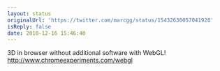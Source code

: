 ```yaml
---
layout: status
originalUrl: 'https://twitter.com/marcgg/status/15432630057041920'
isReply: false
date: 2010-12-16 15:46:40
---
```


3D in browser without additional software with WebGL! http://www.chromeexperiments.com/webgl
